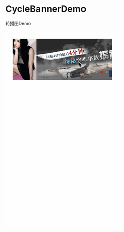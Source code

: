 # CycleBannerDemo
轮播图Demo

![image](https://github.com/fancy88/CycleBannerDemo/blob/master/picture.gif)
